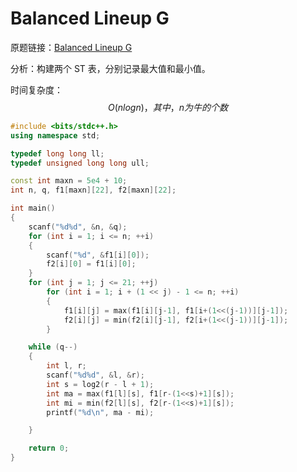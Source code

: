 # Balanced Lineup G

原题链接：[Balanced Lineup G](https://www.luogu.com.cn/problem/P2880)

分析：构建两个 ST 表，分别记录最大值和最小值。

时间复杂度：
$$
O(nlogn)，其中，n为牛的个数
$$

```cpp
#include <bits/stdc++.h>
using namespace std;

typedef long long ll;
typedef unsigned long long ull;

const int maxn = 5e4 + 10;
int n, q, f1[maxn][22], f2[maxn][22];

int main()
{
    scanf("%d%d", &n, &q);
    for (int i = 1; i <= n; ++i)
    {
        scanf("%d", &f1[i][0]);
        f2[i][0] = f1[i][0];
    }
    for (int j = 1; j <= 21; ++j)
        for (int i = 1; i + (1 << j) - 1 <= n; ++i)
        {
            f1[i][j] = max(f1[i][j-1], f1[i+(1<<(j-1))][j-1]);
            f2[i][j] = min(f2[i][j-1], f2[i+(1<<(j-1))][j-1]);
        }

    while (q--)
    {
        int l, r;
        scanf("%d%d", &l, &r);
        int s = log2(r - l + 1);
        int ma = max(f1[l][s], f1[r-(1<<s)+1][s]);
        int mi = min(f2[l][s], f2[r-(1<<s)+1][s]);
        printf("%d\n", ma - mi);

    }

    return 0;
}
```


